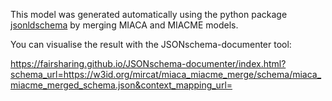 
This model was generated automatically using the python package [jsonldschema](http://github.com/fairsharing/jsonldschema) by merging MIACA and MIACME models. 

You can visualise the result with the JSONschema-documenter tool:

https://fairsharing.github.io/JSONschema-documenter/index.html?schema_url=https://w3id.org/mircat/miaca_miacme_merge/schema/miaca_miacme_merged_schema.json&context_mapping_url=
